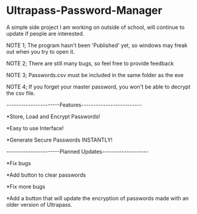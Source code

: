 # Ultrapass-Password-Manager
A simple side project I am working on outside of school, will continue to update if people are interested.


NOTE 1; The program hasn't been 'Published' yet, so windows may freak out when you try to open it.

NOTE 2; There are still many bugs, so feel free to provide feedback

NOTE 3; Passwords.csv must be included in the same folder as the exe

NOTE 4; If you forget your master password, you won't be able to decrypt the csv file.

----------------------Features-------------------------

*Store, Load and Encrypt Passwords!

*Easy to use Interface!

*Generate Secure Passwords INSTANTLY!

----------------------Planned Updates-------------------

*Fix bugs

*Add button to clear passwords

*Fix more bugs

*Add a button that will update the encryption of passwords made with an older version of Ultrapass.
